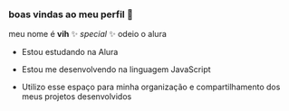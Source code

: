### boas vindas ao meu perfil 🖤


meu nome é **vih**  ✨ _special_ ✨ 
       odeio o alura 

- Estou estudando na Alura

- Estou me desenvolvendo na linguagem JavaScript

- Utilizo esse espaço para minha organização e compartilhamento dos meus projetos desenvolvidos

